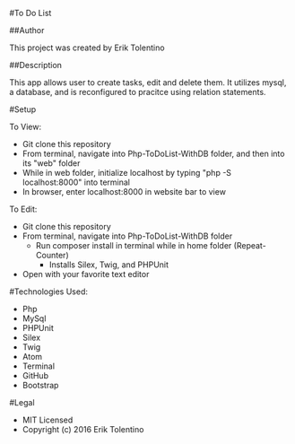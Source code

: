 #To Do List

##Author

This project was created by Erik Tolentino

##Description

This app allows user to create tasks, edit and delete them. It utilizes mysql, a database, and is reconfigured to pracitce using relation statements.

#Setup

To View:
* Git clone this repository
* From terminal, navigate into Php-ToDoList-WithDB folder, and then into its "web" folder
* While in web folder, initialize localhost by typing "php -S localhost:8000" into terminal
* In browser, enter localhost:8000 in website bar to view

To Edit:
* Git clone this repository
* From terminal, navigate into Php-ToDoList-WithDB folder
    * Run composer install in terminal while in home folder (Repeat-Counter)
        * Installs Silex, Twig, and PHPUnit
* Open with your favorite text editor

#Technologies Used:

* Php
* MySql
* PHPUnit
* Silex
* Twig
* Atom
* Terminal
* GitHub
* Bootstrap

#Legal

* MIT Licensed
* Copyright (c) 2016 Erik Tolentino
